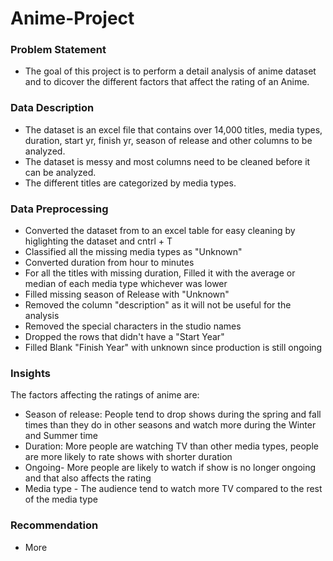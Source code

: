 # Anime-Project

###  Problem Statement 
- The goal of this project is to perform a detail analysis of anime dataset and to dicover the different factors that affect the rating of an Anime.

###  Data Description
- The dataset is an excel file that contains over 14,000 titles, media types, duration, start yr, finish yr, season of release and other columns to be analyzed.
- The dataset is messy and most columns need to be cleaned before it can be analyzed.
- The different titles are categorized by media types.


###  Data Preprocessing
- Converted the dataset from to an excel table for easy cleaning by higlighting the dataset and cntrl + T
- Classified all the missing media types as "Unknown"
- Converted duration from hour to minutes
- For all the titles with missing duration, Filled it with the average or median of each media type whichever was lower
- Filled missing season of Release with "Unknown"
- Removed the column "description" as it will not be useful for the analysis
- Removed the special characters in the studio names
- Dropped the rows that didn't have a "Start Year"
- Filled Blank "Finish Year" with unknown since production is still ongoing


###  Insights
The factors affecting the ratings of anime are:
-   Season of release:  People tend to drop shows during the spring and fall times than they do in other seasons and watch more during the Winter and Summer time
-   Duration:  More people are watching TV than other media types, people are more likely to rate shows with shorter duration
-   Ongoing- More people are likely to watch if show is no longer ongoing and that also affects the rating
-   Media type - The audience tend to watch more TV compared to the rest of the media type 


###  Recommendation
- More 
